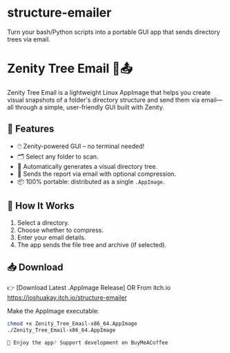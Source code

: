 # structure-emailer
Turn your bash/Python scripts into a portable GUI app that sends directory trees via email.
# Zenity Tree Email 📁📤

Zenity Tree Email is a lightweight Linux AppImage that helps you create visual snapshots of a folder's directory structure and send them via email—all through a simple, user-friendly GUI built with Zenity.

## 🚀 Features

- 🖱️ Zenity-powered GUI – no terminal needed!
- 🗂️ Select any folder to scan.
- 🌲 Automatically generates a visual directory tree.
- 📨 Sends the report via email with optional compression.
- 📦 100% portable: distributed as a single `.AppImage`.


## 🧩 How It Works

1. Select a directory.
2. Choose whether to compress.
3. Enter your email details.
4. The app sends the file tree and archive (if selected).

## 📥 Download

👉 [Download Latest .AppImage Release]
OR From itch.io https://joshuakay.itch.io/structure-emailer

Make the AppImage executable:
```bash
chmod +x Zenity_Tree_Email-x86_64.AppImage
./Zenity_Tree_Email-x86_64.AppImage

🙏 Enjoy the app? Support development on BuyMeACoffee
